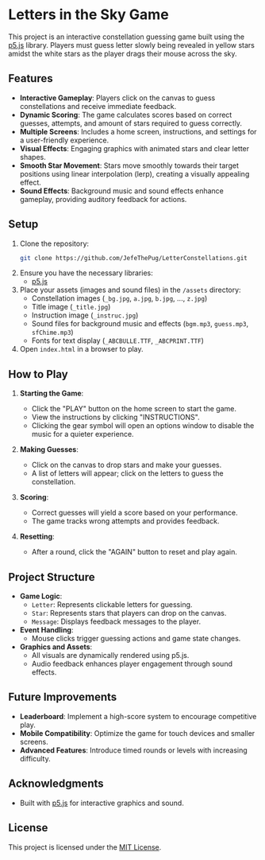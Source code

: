 # Letters in the Sky Game
This project is an interactive constellation guessing game built using the [p5.js](https://p5js.org/) library. Players must guess letter
slowly being revealed in yellow stars amidst the white stars as the player drags their mouse across the sky.

## Features

- **Interactive Gameplay**: Players click on the canvas to guess constellations and receive immediate feedback.
- **Dynamic Scoring**: The game calculates scores based on correct guesses, attempts, and amount of stars required to guess correctly.
- **Multiple Screens**: Includes a home screen, instructions, and settings for a user-friendly experience.
- **Visual Effects**: Engaging graphics with animated stars and clear letter shapes.
- **Smooth Star Movement**: Stars move smoothly towards their target positions using linear interpolation (lerp), creating a visually appealing effect.
- **Sound Effects**: Background music and sound effects enhance gameplay, providing auditory feedback for actions.

## Setup

1. Clone the repository:
   ```bash
   git clone https://github.com/JefeThePug/LetterConstellations.git
   ```
2. Ensure you have the necessary libraries:
   - [p5.js](https://p5js.org/)
3. Place your assets (images and sound files) in the `/assets` directory:
   - Constellation images (`_bg.jpg`, `a.jpg`, `b.jpg`, ..., `z.jpg`)
   - Title image (`_title.jpg`)
   - Instruction image (`_instruc.jpg`)
   - Sound files for background music and effects (`bgm.mp3`, `guess.mp3`, `sfChime.mp3`)
   - Fonts for text display (`_ABCBULLE.TTF`, `_ABCPRINT.TTF`)
4. Open `index.html` in a browser to play.

## How to Play

1. **Starting the Game**:
   - Click the "PLAY" button on the home screen to start the game.
   - View the instructions by clicking "INSTRUCTIONS".
   - Clicking the gear symbol will open an options window to disable the music for a quieter experience. 

2. **Making Guesses**:
   - Click on the canvas to drop stars and make your guesses.
   - A list of letters will appear; click on the letters to guess the constellation.

3. **Scoring**:
   - Correct guesses will yield a score based on your performance.
   - The game tracks wrong attempts and provides feedback.

4. **Resetting**:
   - After a round, click the "AGAIN" button to reset and play again.

## Project Structure

- **Game Logic**:
  - `Letter`: Represents clickable letters for guessing.
  - `Star`: Represents stars that players can drop on the canvas.
  - `Message`: Displays feedback messages to the player.
- **Event Handling**:
  - Mouse clicks trigger guessing actions and game state changes.
- **Graphics and Assets**:
  - All visuals are dynamically rendered using p5.js.
  - Audio feedback enhances player engagement through sound effects.

## Future Improvements

- **Leaderboard**: Implement a high-score system to encourage competitive play.
- **Mobile Compatibility**: Optimize the game for touch devices and smaller screens.
- **Advanced Features**: Introduce timed rounds or levels with increasing difficulty.

## Acknowledgments

- Built with [p5.js](https://p5js.org/) for interactive graphics and sound.
  
## License

This project is licensed under the [MIT License](LICENSE).
